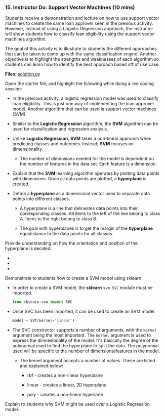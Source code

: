 ### 15. Instructor Do: Support Vector Machines (10 mins)

Students receive a demonstration and lecture on how to use support vector machines to create the same loan approver seen in the previous activity. However, instead of using a Logistic Regression approach, the instructor will show students how to classify loan eligibility using the support vector machines algorithm.

The goal of this activity is to illustrate to students the different approaches that can be taken to come up with the same classification engine. Another objective is to highlight the strengths and weaknesses of each algorithm so students can learn how to identify the best approach based off of use case.

**Files:** [solution.py](Activities/01-Ins_Really_Important/Solved/solution.py)

Open the starter file, and highlight the following while doing a live coding session:

* In the previous activity, a logistic regression model was used to classify loan eligibility. This is just one way of implementing the loan approver model. Another algorithm that can be used is support vector machines (SVM).

* Similar to the **Logistic Regression** algorithm, the **SVM** algorithm can be used for classification and regression analysis.

* Unlike **Logistic Regression**, **SVM** takes a non-linear approach when predicting classes and outcomes. Instead, **SVM** focuses on dimensionality.

  * The number of dimensions needed for the model is dependent on the number of features in the data set. Each feature is a dimension.

* Explain that the **SVM** learning algorithm operates by plotting data points with dimensions. Once all data points are plotted, a **hyperplane** is created.

* Define a **hyperplane** as a dimensional vector used to separate data points into different classes.

  * A hyperplane is a line that delineates data points into their corresponding classes. All items to the left of the line belong to class A. Items to the right belong to class B.

  * The goal with hyperplanes is to get the margin of the **hyperplane** equidistance to the data points for all classes.

Provide understanding on how the orientation and position of the hyperplane is decided.

*

*

*

Demonstrate to students how to create a SVM model using sklearn.

* In order to create a SVM model, the **sklearn** `svm.SVC` module must be imported.

    ```python
    from sklearn.svm import SVC
    ```

* Once SVC has been imported, it can be used to create an SVM model.

    ```python
    model = SVC(kernel='linear')
    ```

* The SVC constructor supports a number of arguments, with the `kernel` argument being the most important. The `kernel` argument is used to express the dimnesionality of the model. It's basically the degree of the polynomial used to find the hyperplane to split the data. The polynomial used will be specific to the number of dimensions/features in the model.

  * The kernel argument accepts a number of values. These are listed and explained below:

    * rbf - creates a non-linear hyperplane

    * linear - creates a linear, 2D hyperplane

    * poly - creates a non-linear hyperlane

Explain to students why SVM might be used over a Logistic Regression model.
